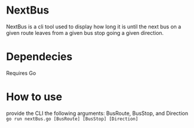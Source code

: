 # NextBus

NextBus is a cli tool used to display how long it is until the next bus on a given route leaves from a given bus stop going a given direction.

# Dependecies
Requires Go

# How to use
provide the CLI the following arguments: BusRoute, BusStop, and Direction <br/>
`go run nextBus.go [BusRoute] [BusStop] [Direction]` <br/>